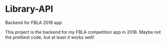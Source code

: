 # Library-API
Backend for FBLA 2018 app

This project is the backend for my FBLA competition app in 2018. Maybe not the prettiest code, but at least it works well!
